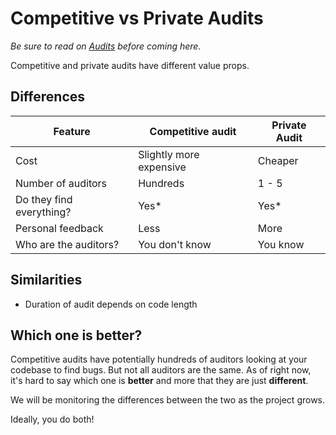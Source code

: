 # Competitive vs Private Audits

*Be sure to read on [Audits](/audits/) before coming here.*

Competitive and private audits have different value props. 

## Differences

| Feature                  | Competitive audit       | Private Audit |
| ------------------------ | ----------------------- | ------------- |
| Cost                     | Slightly more expensive | Cheaper       |
| Number of auditors       | Hundreds                | 1 - 5         |
| Do they find everything? | Yes*                    | Yes*          |
| Personal feedback        | Less                    | More          |
| Who are the auditors?    | You don't know          | You know      |

## Similarities

- Duration of audit depends on code length

## Which one is better? 

Competitive audits have potentially hundreds of auditors looking at your codebase to find bugs. But not all auditors are the same. As of right now, it's hard to say which one is **better** and more that they are just **different**. 

We will be monitoring the differences between the two as the project grows.

Ideally, you do both!

